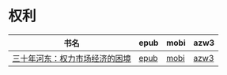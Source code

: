 # 权利

| 书名 | epub | mobi | azw3 |
| --- | --- | --- | --- |
| [三十年河东：权力市场经济的困境](None) | [epub](None) | [mobi](None) | [azw3](None) |
